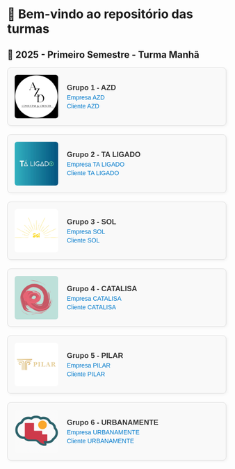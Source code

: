<style>
  .grupo-card {
    display: flex;
    align-items: center;
    background-color: #f9f9f9;
    border: 1px solid #ddd;
    border-radius: 8px;
    padding: 16px;
    margin-bottom: 20px;
    box-shadow: 2px 2px 6px rgba(0,0,0,0.05);
  }

  .grupo-card img {
    width: 100px;
    margin-right: 20px;
    border-radius: 6px;
  }

  .grupo-info {
    font-family: sans-serif;
  }

  .grupo-info strong {
    font-size: 1.2em;
    color: #333;
  }

  .grupo-info a {
    display: block;
    margin-top: 4px;
    color: #007acc;
    text-decoration: none;
  }

  .grupo-info a:hover {
    text-decoration: underline;
  }
</style>

# 👋 Bem-vindo ao repositório das turmas

## 🔹 2025 - Primeiro Semestre - Turma Manhã

<div class="grupo-card">
  <img src="../2025_01/LOGO2025.01/logoazd.png" alt="Logo AZD">
  <div class="grupo-info">
    <strong>Grupo 1 - AZD</strong>
    <a href="https://dieckdaniels.github.io/Ag-cia.AZD/">Empresa AZD</a>
    <a href="https://dieckdaniels.github.io/dieck-daniels/">Cliente AZD</a>
  </div>
</div>

<div class="grupo-card">
  <img src="../2025_01/LOGO2025.01/logotaligado.JPG" alt="Logo TA LIGADO">
  <div class="grupo-info">
    <strong>Grupo 2 - TA LIGADO</strong>
    <a href="https://taligado-gamma.vercel.app/">Empresa TA LIGADO</a>
    <a href="https://docesdabencao.vercel.app/">Cliente TA LIGADO</a>
  </div>
</div>

<div class="grupo-card">
  <img src="../2025_01/LOGO2025.01/logosol.png" alt="Logo SOL">
  <div class="grupo-info">
    <strong>Grupo 3 - SOL</strong>
    <a href="https://agenciasol.github.io/SOL/">Empresa SOL</a>
    <a href="https://agenciasol.github.io/siteTCC/">Cliente SOL</a>
  </div>
</div>

<div class="grupo-card">
  <img src="../2025_01/LOGO2025.01/logocatalisa.jpeg" alt="Logo CATALISA">
  <div class="grupo-info">
    <strong>Grupo 4 - CATALISA</strong>
    <a href="https://catalisaagencia.github.io/agencia-catalisa/">Empresa CATALISA</a>
    <a href="https://lunix-terapia.github.io/cliente-lunix/">Cliente CATALISA</a>
  </div>
</div>

<div class="grupo-card">
  <img src="../2025_01/LOGO2025.01/logopilar.png" alt="Logo PILAR">
  <div class="grupo-info">
    <strong>Grupo 5 - PILAR</strong>
    <a href="https://pilar-ca.vercel.app/">Empresa PILAR</a>
    <a href="https://insidelibras.vercel.app/">Cliente PILAR</a>
  </div>
</div>

<div class="grupo-card">
  <img src="../2025_01/LOGO2025.01/logourbanamente.png" alt="Logo URBANAMENTE">
  <div class="grupo-info">
    <strong>Grupo 6 - URBANAMENTE</strong>
    <a href="https://urbanamente-consultoria.github.io/TCC-Urbanamente-IOS/">Empresa URBANAMENTE</a>
    <a href="https://urbanamente-consultoria.github.io/TCC-Sapataria_Afetiva-IOS/">Cliente URBANAMENTE</a>
  </div>
</div>
